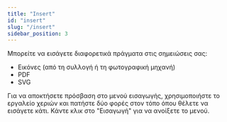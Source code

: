 ```yaml
---
title: "Insert"
id: "insert"
slug: "/insert"
sidebar_position: 3
---
```


Μπορείτε να εισάγετε διαφορετικά πράγματα στις σημειώσεις σας:

* Εικόνες (από τη συλλογή ή τη φωτογραφική μηχανή)
* PDF
* SVG

Για να αποκτήσετε πρόσβαση στο μενού εισαγωγής, χρησιμοποιήστε το εργαλείο χεριών και πατήστε δύο φορές στον τόπο όπου θέλετε να εισάγετε κάτι. Κάντε κλικ στο "Εισαγωγή" για να ανοίξετε το μενού.
